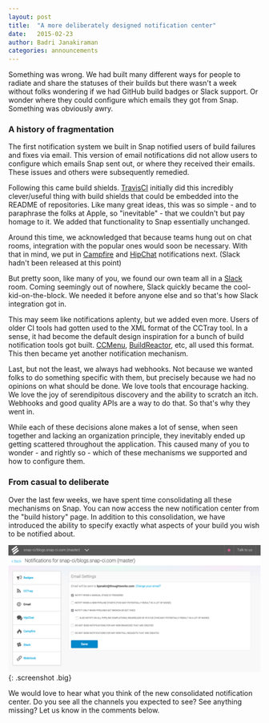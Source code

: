 ```yaml
---
layout: post
title:  "A more deliberately designed notification center"
date:   2015-02-23
author: Badri Janakiraman
categories: announcements
---
```



Something was wrong. We had built many different ways for people to radiate and share the statuses of their builds but there wasn't a week without folks wondering if we had GitHub build badges or Slack support. Or wonder where they could configure which emails they got from Snap. Something was obviously awry.

### A history of fragmentation

The first notification system we built in Snap notified users of build failures and fixes via email. This version of email notifications did not allow users to configure which emails Snap sent out, or where they received their emails. These issues and others were subsequently remedied.

Following this came build shields. [TravisCI](https://travis-ci.org/) initially did this incredibly clever/useful thing with build shields that could be embedded into the README of repositories. Like many great ideas, this was so simple - and to paraphrase the folks at Apple, so "inevitable" - that we couldn't but pay homage to it. We added that  functionality to Snap essentially unchanged.

Around this time, we acknowledged that because teams hung out on chat rooms, integration with the popular ones would soon be necessary. With that in mind, we put in [Campfire](https://campfirenow.com/) and [HipChat](https://www.hipchat.com/) notifications next. (Slack hadn't been released at this point)

But pretty soon, like many of you, we found our own team all in a [Slack](https://slack.com/) room. Coming seemingly out of nowhere, Slack quickly became the cool-kid-on-the-block. We needed it before anyone else and so that's how Slack integration got in.

This may seem like notifications aplenty, but we added even more. Users of older CI tools had gotten used to the XML format of the CCTray tool. In a sense, it had become the default design inspiration for a bunch of build notification tools got built. [CCMenu](http://ccmenu.org/), [BuildReactor](https://chrome.google.com/webstore/detail/buildreactor/agfdekbncfakhgofmaacjfkpbhjhpjmp?hl=en), etc, all used this format. This then became yet another notification mechanism.

Last, but not the least, we always had webhooks. Not because we wanted folks to do something specific with them, but precisely because we had no opinions on what should be done. We love tools that encourage hacking. We love the joy of serendipitous discovery and the ability to scratch an itch. Webhooks and good quality APIs are a way to do that. So that's why they went in.

While each of these decisions alone makes a lot of sense, when seen together and lacking an organization principle, they inevitably ended up getting scattered throughout the application. This caused many of you to wonder - and rightly so - which of these mechanisms we supported and how to configure them.

### From casual to deliberate

Over the last few weeks, we have spent time consolidating all these mechanisms on Snap. You can now access the new notification center from the "build history" page. In addition to this consolidation, we have introduced the ability to specify exactly what aspects of your build you wish to be notified about.

![notification center](/assets/images/screenshots/notifications/notification-center.png){: .screenshot .big}

We would love to hear what you think of the new consolidated notification center. Do you see all the channels you expected to see? See anything missing? Let us know in the comments below.
